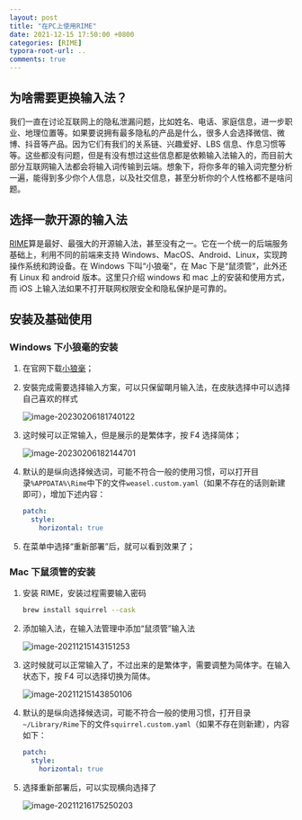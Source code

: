 ```yaml
---
layout: post
title: "在PC上使用RIME"
date: 2021-12-15 17:50:00 +0800
categories: [RIME]
typora-root-url: ..
comments: true
---
```


## 为啥需要更换输入法？

我们一直在讨论互联网上的隐私泄漏问题，比如姓名、电话、家庭信息，进一步职业、地理位置等。如果要说拥有最多隐私的产品是什么，很多人会选择微信、微博、抖音等产品。因为它们有我们的关系链、兴趣爱好、LBS 信息、作息习惯等等。这些都没有问题，但是有没有想过这些信息都是依赖输入法输入的，而目前大部分互联网输入法都会将输入词传输到云端。想象下，将你多年的输入词完整分析一遍，能得到多少你个人信息，以及社交信息，甚至分析你的个人性格都不是啥问题。

## 选择一款开源的输入法

[RIME](https://rime.im/)算是最好、最强大的开源输入法，甚至没有之一。它在一个统一的后端服务基础上，利用不同的前端来支持 Windows、MacOS、Android、Linux，实现跨操作系统和跨设备。在 Windows 下叫“小狼毫”，在 Mac 下是“鼠须管”，此外还有 Linux 和 android 版本。这里只介绍 windows 和 mac 上的安装和使用方式，而 iOS 上输入法如果不打开联网权限安全和隐私保护是可靠的。

## 安装及基础使用

### Windows 下小狼毫的安装

1. 在官网下载[小狼毫](https://rime.im/download/)；

2. 安裝完成需要选择输入方案，可以只保留朙月输入法，在皮肤选择中可以选择自己喜欢的样式

   ![image-20230206181740122](https://pic-1251468582.picsh.myqcloud.com/pic/2023/02/06/742201.png)

3. 这时候可以正常输入，但是展示的是繁体字，按 F4 选择简体；

   ![image-20230206182144701](https://pic-1251468582.picsh.myqcloud.com/pic/2023/02/06/7edf8d.png)

4. 默认的是纵向选择候选词，可能不符合一般的使用习惯，可以打开目录`%APPDATA%\Rime`中下的文件`weasel.custom.yaml`（如果不存在的话则新建即可），增加下述内容：

   ```yaml
   patch:
     style:
       horizontal: true
   ```

5. 在菜单中选择“重新部署”后，就可以看到效果了；

### Mac 下鼠须管的安装

1. 安装 RIME，安装过程需要输入密码

   ```bash
   brew install squirrel --cask
   ```

2. 添加输入法，在输入法管理中添加“鼠须管”输入法

   ![image-20211215143151253](https://pic-1251468582.picsh.myqcloud.com/pic/2021/12/15/ca0e5b.png)

3. 这时候就可以正常输入了，不过出来的是繁体字，需要调整为简体字。在输入状态下，按 F4 可以选择切换为简体。

   ![image-20211215143850106](https://pic-1251468582.picsh.myqcloud.com/pic/2021/12/15/1d8811.png)

4. 默认的是纵向选择候选词，可能不符合一般的使用习惯，打开目录`~/Library/Rime`下的文件`squirrel.custom.yaml`（如果不存在则新建），内容如下：

   ```yaml
   patch:
     style:
       horizontal: true
   ```

5. 选择重新部署后，可以实现横向选择了

   ![image-20211216175250203](https://pic-1251468582.picsh.myqcloud.com/pic/2021/12/16/7074b9.png)
